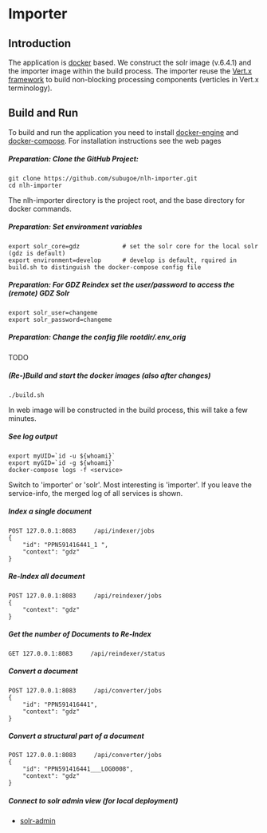 # Importer
## Introduction

The application is [docker](https://www.docker.com) based. We construct the solr image (v.6.4.1) and the importer image within the build process. The importer reuse the [Vert.x framework](http://vertx.io) to build non-blocking processing components (verticles in Vert.x terminology).


## Build and Run
To build and run the application you need to install [docker-engine](https://docs.docker.com/engine/installation/) and [docker-compose](https://github.com/docker/compose). For installation instructions see the web pages 

##### Preparation: Clone the GitHub Project:


```
git clone https://github.com/subugoe/nlh-importer.git
cd nlh-importer
```

The nlh-importer directory is the project root, and the base directory for docker commands. 

##### Preparation: Set environment variables 

```
export solr_core=gdz            # set the solr core for the local solr (gdz is default)            
export environment=develop      # develop is default, rquired in build.sh to distinguish the docker-compose config file

```

##### Preparation: For GDZ Reindex set the user/password to access the (remote) GDZ Solr 

```
export solr_user=changeme
export solr_password=changeme
```

##### Preparation: Change the config file rootdir/.env_orig

TODO

##### (Re-)Build and start the docker images (also after changes)

```
./build.sh
```
 
In web image will be constructed in the build process, this will take a few minutes.


##### See log output

```
export myUID=`id -u ${whoami}`
export myGID=`id -g ${whoami}`
docker-compose logs -f <service>
```

Switch <service> to 'importer' or 'solr'. Most interesting is 'importer'. If you leave the service-info, the merged log of all services is shown. 


##### Index a single document

```
POST 127.0.0.1:8083     /api/indexer/jobs
{ 
    "id": "PPN591416441_1 ", 
    "context": "gdz" 
}
```

##### Re-Index all document 

```
POST 127.0.0.1:8083     /api/reindexer/jobs
{
	"context": "gdz"
}
```

##### Get the number of Documents to Re-Index 

```
GET 127.0.0.1:8083     /api/reindexer/status
```

##### Convert a document

```
POST 127.0.0.1:8083     /api/converter/jobs
{
	"id": "PPN591416441",
	"context": "gdz"
}
```

##### Convert a structural part of a document

```
POST 127.0.0.1:8083     /api/converter/jobs
{
	"id": "PPN591416441___LOG0008",
	"context": "gdz"
}
```


##### Connect to solr admin view (for local deployment)
 
* [solr-admin](http://0.0.0.0:8443/)


